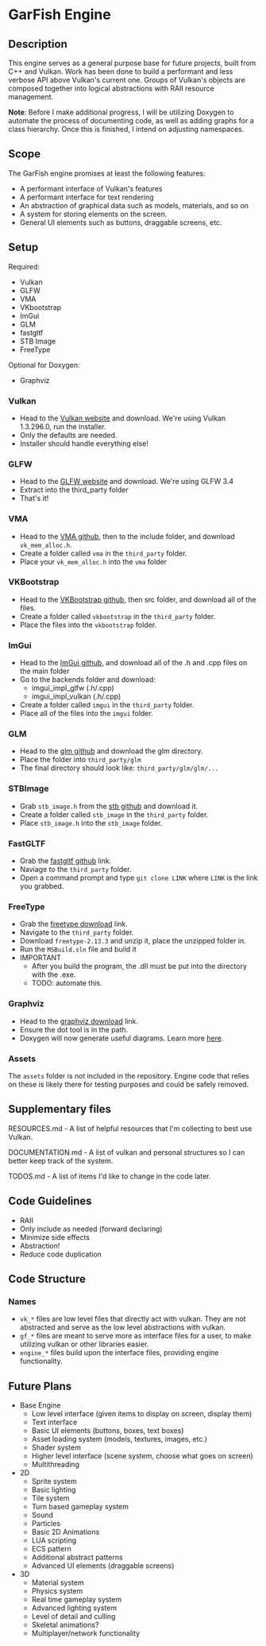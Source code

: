 # GarFish Engine

## Description

This engine serves as a general purpose base for future projects, built from C++ and Vulkan. Work has been done to build a performant and less verbose API above
Vulkan's current one. Groups of Vulkan's objects are composed together into logical abstractions with RAII resource management.

**Note**: Before I make additional progress, I will be utilizing Doxygen to automate the process of documenting code, as well as
adding graphs for a class hierarchy. Once this is finished, I intend on adjusting namespaces.

## Scope

The GarFish engine promises at least the following features:
- A performant interface of Vulkan's features
- A performant interface for text rendering
- An abstraction of graphical data such as models, materials, and so on
- A system for storing elements on the screen.
- General UI elements such as buttons, draggable screens, etc.

## Setup

Required:
- Vulkan
- GLFW
- VMA
- VKbootstrap
- ImGui
- GLM
- fastgltf
- STB Image
- FreeType

Optional for Doxygen:
- Graphviz

### Vulkan
- Head to the [Vulkan website](https://vulkan.lunarg.com/sdk/home) and download. We're using Vulkan 1.3.296.0, run the installer.
- Only the defaults are needed.
- Installer should handle everything else!

### GLFW
- Head to the [GLFW website](https://www.glfw.org/) and download. We're using GLFW 3.4
- Extract into the third_party folder
- That's it!

### VMA
- Head to the [VMA github](https://github.com/GPUOpen-LibrariesAndSDKs/VulkanMemoryAllocator/tree/master), then to the include folder, and download `vk_mem_alloc.h`.
- Create a folder called `vma` in the `third_party` folder.
- Place your `vk_mem_alloc.h` into the `vma` folder

### VKBootstrap
- Head to the [VKBootstrap github](https://github.com/charles-lunarg/vk-bootstrap), then src folder, and download all of the files.
- Create a folder called `vkbootstrap` in the `third_party` folder.
- Place the files into the `vkbootstrap` folder.

### ImGui
- Head to the [ImGui github](https://github.com/ocornut/imgui), and download all of the .h and .cpp files on the main folder
- Go to the backends folder and download:
    - imgui_impl_glfw (.h/.cpp)
	- imgui_impl_vulkan (.h/.cpp)
- Create a folder called `imgui` in the `third_party` folder.
- Place all of the files into the `imgui` folder.

### GLM
- Head to the [glm github](https://github.com/g-truc/glm/tree/master/glm) and download the glm directory.
- Place the folder into `third_party/glm`
- The final directory should look like: `third_party/glm/glm/...`

### STBImage
- Grab `stb_image.h` from the [stb github](https://github.com/nothings/stb/blob/master/stb_image.h) and download it.
- Create a folder called `stb_image` in the `third_party` folder.
- Place `stb_image.h` into the `stb_image` folder.

### FastGLTF
- Grab the [fastgltf github](https://github.com/spnda/fastgltf) link.
- Naviage to the `third_party` folder.
- Open a command prompt and type `git clone LINK` where `LINK` is the link you grabbed.

### FreeType
- Grab the [freetype download](https://download.savannah.gnu.org/releases/freetype/) link.
- Navigate to the `third_party` folder.
- Download `freetype-2.13.3` and unzip it, place the unzipped folder in.
- Run the `MSBuild.sln` file and build it
- IMPORTANT
    - After you build the program, the .dll must be put into the directory with the .exe.
    - TODO: automate this.

### Graphviz
- Head to the [graphviz download](https://www.graphviz.org/download/) link.
- Ensure the dot tool is in the path.
- Doxygen will now generate useful diagrams. Learn more [here](https://www.doxygen.nl/manual/diagrams.html).

### Assets
The `assets` folder is not included in the repository. Engine code that relies on these is likely there 
for testing purposes and could be safely removed.

## Supplementary files
RESOURCES.md - A list of helpful resources that I'm collecting to best use Vulkan.

DOCUMENTATION.md - A list of vulkan and personal structures so I can better keep track of the system.

TODOS.md - A list of items I'd like to change in the code later.

## Code Guidelines
- RAII
- Only include as needed (forward declaring)
- Minimize side effects
- Abstraction!
- Reduce code duplication

## Code Structure

### Names
- `vk_*` files are low level files that directly act with vulkan. They are not abstracted and serve as the low level abstractions with vulkan.
- `gf_*` files are meant to serve more as interface files for a user, to make utilizing vulkan or other libraries easier.
- `engine_*` files build upon the interface files, providing engine functionality.

## Future Plans
- Base Engine
    - Low level interface (given items to display on screen, display them)
	- Text interface
	- Basic UI elements (buttons, boxes, text boxes)
	- Asset loading system (models, textures, images, etc.)
	- Shader system
	- Higher level interface (scene system, choose what goes on screen)
	- Multithreading
- 2D
    - Sprite system
	- Basic lighting
	- Tile system
	- Turn based gameplay system
	- Sound
	- Particles
	- Basic 2D Animations
	- LUA scripting
	- ECS pattern
	- Additional abstract patterns
	- Advanced UI elements (draggable screens)
- 3D
    - Material system
	- Physics system
	- Real time gameplay system
	- Advanced lighting system
    - Level of detail and culling
	- Skeletal animations?
	- Multiplayer/network functionality
